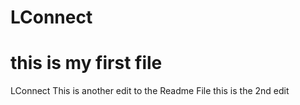 # LConnect
# this is my first file
LConnect
This is another edit to the Readme File
this is the 2nd edit
